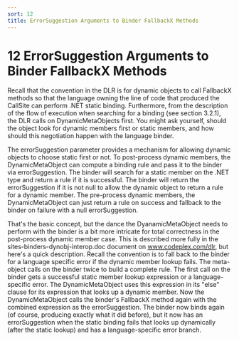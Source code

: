 ```yaml
---
sort: 12
title: ErrorSuggestion Arguments to Binder FallbackX Methods
---
```


# 12 ErrorSuggestion Arguments to Binder FallbackX Methods

Recall that the convention in the DLR is for dynamic objects to call FallbackX methods so that the language owning the line of code that produced the CallSite can perform .NET static binding. Furthermore, from the description of the flow of execution when searching for a binding (see section 3.2.1), the DLR calls on DynamicMetaObjects first. You might ask yourself, should the object look for dynamic members first or static members, and how should this negotiation happen with the language binder.

The errorSuggestion parameter provides a mechanism for allowing dynamic objects to choose static first or not. To post-process dynamic members, the DynamicMetaObject can compute a binding rule and pass it to the binder via errorSuggestion. The binder will search for a static member on the .NET type and return a rule if it is successful. The binder will return the errorSuggestion if it is not null to allow the dynamic object to return a rule for a dynamic member. The pre-process dynamic members, the DynamicMetaObject can just return a rule on success and fallback to the binder on failure with a null errorSuggestion.

That's the basic concept, but the dance the DyanamicMetaObject needs to perform with the binder is a bit more intricate for total correctness in the post-process dynamic member case. This is described more fully in the sites-binders-dynobj-interop.doc document on www.codeplex.com/dlr, but here's a quick description. Recall the convention is to fall back to the binder for a language specific error if the dynamic member lookup fails. The meta-object calls on the binder twice to build a complete rule. The first call on the binder gets a successful static member lookup expression or a language-specific error. The DynamicMetaObject uses this expression in its "else" clause for its expression that looks up a dynamic member. Now the DynamicMetaObject calls the binder's FallbackX method again with the combined expression as the errorSuggestion. The binder now binds again (of course, producing exactly what it did before), but it now has an errorSuggestion when the static binding fails that looks up dynamically (after the static lookup) and has a language-specific error branch.

